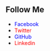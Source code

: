 <!DOCTYPE html>
<html lang="en">
<head>
    <meta charset="UTF-8">
    <meta name="viewport" content="width=device-width, initial-scale=1.0">
</head>
<body>

<h2>Follow Me</h2>

<ul>
    <li><a href="https://facebook.com/AndroidSquadOfficial" target="blank" style="text-decoration: none; color: blue;">Facebook</a></li>
    <li><a href="https://x.com/TayefMazumderBD" target="_blank" style="text-decoration: none; color: red;">Twitter</a></li>
    <li><a href="https://github.com/MiTayef/" target="_blank" style="text-decoration: none; color: blue;">GitHub</a></li>
    <li><a href="https://www.linkedin.com/in/mitayef/" target="_blank" style="text-decoration: none; color: red;">Linkedin</a></li>
</ul>



</body>
</html>
